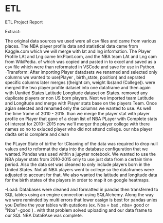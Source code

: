 # ETL
ETL Project Report

Extract: 

The original data sources we used were all csv files and came from various places. The NBA player profile data and statistical data came from Kaggle.com which we will merge with lat and lng information.
The Player Profile LAt and Lng came InkPlant.com, and the NBA team LAt and Lng cam from WikiPedia. of which was copied and pasted in to excel and saved as a csv file which were than reformated in VSCode and save for use in Python.
-Transform: 
After importing Player datadsets we renamed and selected only columns we wanted to use(Player , birth_state, position) and seprated specific columns later merges ((height cm, weight lbs)and (College)). 
were merged the two player profile  dataset into one dataframe and then again with Uunited States Latitude Longitude dataset on States. 
 removed any duplicate players or non US born players.
Next we imported team Latitude and Longitude and merge with Player stats base on the players Team.
Once agian selected and renamed only the columns we wanted to use.
As well the time frame of 2010 - 2015.
than we merge the player stat with player profile on Player
that gave of a clean list of NBA PLayer with Complete stats of interest for 2010- 2015
now we'll merger the player college with there names so no to exluced player who did not attend college. our nba player dadta set is complete and clean

 the PLayer State of birthe for tCleaning of the data was required to drop null values and to reformat the data into the database configuration that we wanted. Pandas was used within a jupyter notebook. We  wanted to use the NBA player stats from 2010-2015 only to use just data from a certain time period. Also the data set was cleaned to only include players born in the United States. Not all NBA players went to college so the dataframes were adjusted to account for that. We also wanted the latitude and longitude data for the birth states of the players in order to map it on google heatmaps. 

-Load: Databases were cleaned and formatted in pandas then transferred to SQL tables using an engine connection using SQLAlchemy.  Along the way we were reminded by multi errors that lower casign is best for pandas unles you Define the your tables with qutations 
(ex. Nba = bad  ,  nba= good or "Nba"=good ) . with that problem solved uploading and our data frame to our SQL NBA DataBAse was complete.
